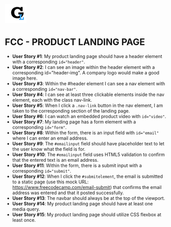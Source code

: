 ![Mi Logo](https://github.com/gabolopez90/gabolopez90.github.io/blob/master/img/GL.ico)

# FCC - PRODUCT LANDING PAGE

- **User Story #1**: My product landing page should have a header element with a corresponding ```id="header"```.
- **User Story #2**: I can see an image within the header element with a corresponding id="header-img". A company logo would make a good image here.
 - **User Story #3**: Within the #header element I can see a nav element with a corresponding ```id="nav-bar"```.
- **User Story #4**: I can see at least three clickable elements inside the nav element, each with the class nav-link.
- **User Story #5**: When I click a ```.nav-link``` button in the nav element, I am taken to the corresponding section of the landing page.
- **User Story #6**: I can watch an embedded product video with ```id="video"```.
- **User Story #7**: My landing page has a form element with a corresponding ```id="form"```.
- **User Story #8**: Within the form, there is an input field with ```id="email"``` where I can enter an email address.
- **User Story #9**: The ```#emailinput``` field should have placeholder text to let the user know what the field is for.
- **User Story #10**: The ```#emailinput``` field uses HTML5 validation to confirm that the entered text is an email address.
- **User Story #11**: Within the form, there is a submit input with a corresponding ```id="submit"```.
- **User Story #12**: When I click the ```#submitelement```, the email is submitted to a static page (use this mock URL: https://www.freecodecamp.com/email-submit) that confirms the email address was entered and that it posted successfully.
- **User Story #13**: The navbar should always be at the top of the viewport.
- **User Story #14**: My product landing page should have at least one media query.
- **User Story #15**: My product landing page should utilize CSS flexbox at least once.
